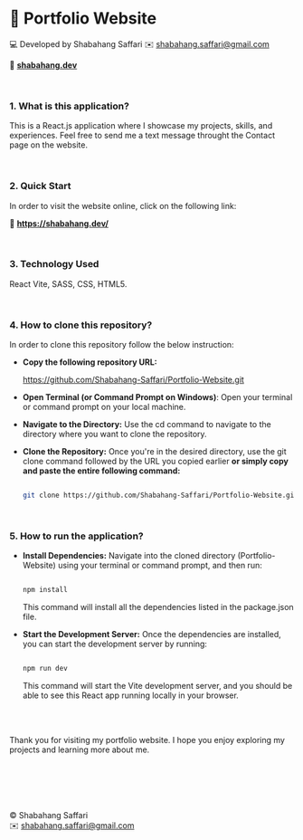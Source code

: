 # :large_orange_diamond: Portfolio Website

:computer: Developed by Shabahang Saffari
:envelope: shabahang.saffari@gmail.com

:link: **[shabahang.dev](https://shabahang.dev/)**

<br>

### 1. What is this application?

This is a React.js application where I showcase my projects, skills, and experiences. Feel free to send me a text message throught the Contact page on the website.

<br>

### 2. Quick Start

In order to visit the website online, click on the following link:

:small_orange_diamond: **https://shabahang.dev/**

<br>

### 3. Technology Used

React Vite, SASS, CSS, HTML5.

<br>

### 4. How to clone this repository?

In order to clone this repository follow the below instruction:

- **Copy the following repository URL:**

  https://github.com/Shabahang-Saffari/Portfolio-Website.git

- **Open Terminal (or Command Prompt on Windows)**: Open your terminal or command prompt on your local machine.

- **Navigate to the Directory:** Use the cd command to navigate to the directory where you want to clone the repository.

- **Clone the Repository:** Once you're in the desired directory, use the git clone command followed by the URL you copied earlier **or simply copy and paste the entire following command:**

  ```bash

  git clone https://github.com/Shabahang-Saffari/Portfolio-Website.git

  ```

<br>

### 5. How to run the application?

- **Install Dependencies:** Navigate into the cloned directory (Portfolio-Website) using your terminal or command prompt, and then run:

  ```bash

  npm install

  ```

  This command will install all the dependencies listed in the package.json file.

- **Start the Development Server:** Once the dependencies are installed, you can start the development server by running:

  ```bash

  npm run dev

  ```

  This command will start the Vite development server, and you should be able to see this React app running locally in your browser.

<br><br>

Thank you for visiting my portfolio website. I hope you enjoy exploring my projects and learning more about me.
<br><br><br><br><br><br>

:copyright: Shabahang Saffari
<br>
:envelope: shabahang.saffari@gmail.com
